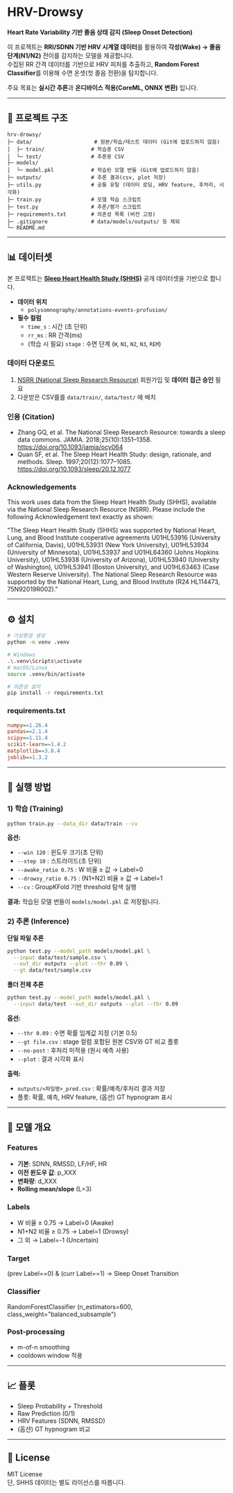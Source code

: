 # HRV-Drowsy  
**Heart Rate Variability 기반 졸음 상태 감지 (Sleep Onset Detection)**  

이 프로젝트는 **RRI/SDNN 기반 HRV 시계열 데이터**를 활용하여 **각성(Wake) → 졸음 단계(N1/N2)** 전이를 감지하는 모델을 제공합니다.  
수집된 RR 간격 데이터를 기반으로 HRV 피처를 추출하고, **Random Forest Classifier**를 이용해 수면 온셋(첫 졸음 전환)을 탐지합니다.  

주요 목표는 **실시간 추론**과 **온디바이스 적용(CoreML, ONNX 변환)** 입니다.  

---

## 📂 프로젝트 구조

```
hrv-drowsy/
├─ data/                    # 원본/학습/테스트 데이터 (Git에 업로드하지 않음)
│  ├─ train/               # 학습용 CSV
│  └─ test/                # 추론용 CSV
├─ models/
│  └─ model.pkl            # 학습된 모델 번들 (Git에 업로드하지 않음)
├─ outputs/                # 추론 결과(csv, plot 저장)
├─ utils.py                # 공통 유틸 (데이터 로딩, HRV feature, 후처리, 시각화)
├─ train.py                # 모델 학습 스크립트
├─ test.py                 # 추론/평가 스크립트
├─ requirements.txt        # 의존성 목록 (버전 고정)
├─ .gitignore              # data/models/outputs/ 등 제외
└─ README.md
```

---

## 📊 데이터셋

본 프로젝트는 **[Sleep Heart Health Study (SHHS)](https://sleepdata.org/datasets/shhs)** 공개 데이터셋을 기반으로 합니다.  

- **데이터 위치**  
  - `polysomnography/annotations-events-profusion/`  
- **필수 컬럼**  
  - `time_s` : 시간 (초 단위)  
  - `rr_ms` : RR 간격(ms)  
  - (학습 시 필요) `stage` : 수면 단계 (`W`, `N1`, `N2`, `N3`, `REM`)  

### 데이터 다운로드
1. [NSRR (National Sleep Research Resource)](https://sleepdata.org/datasets/shhs) 회원가입 및 **데이터 접근 승인** 필요  
2. 다운받은 CSV를를 `data/train/`, `data/test/` 에 배치

### 인용 (Citation)
- Zhang GQ, et al. The National Sleep Research Resource: towards a sleep data commons. JAMIA. 2018;25(10):1351–1358. https://doi.org/10.1093/jamia/ocy064
- Quan SF, et al. The Sleep Heart Health Study: design, rationale, and methods. Sleep. 1997;20(12):1077–1085. https://doi.org/10.1093/sleep/20.12.1077

### Acknowledgements
This work uses data from the Sleep Heart Health Study (SHHS), available via the National Sleep Research Resource (NSRR).
Please include the following Acknowledgement text exactly as shown:

"The Sleep Heart Health Study (SHHS) was supported by National Heart, Lung, and Blood Institute cooperative agreements U01HL53916 (University of California, Davis), U01HL53931 (New York University), U01HL53934 (University of Minnesota), U01HL53937 and U01HL64360 (Johns Hopkins University), U01HL53938 (University of Arizona), U01HL53940 (University of Washington), U01HL53941 (Boston University), and U01HL63463 (Case Western Reserve University). The National Sleep Research Resource was supported by the National Heart, Lung, and Blood Institute (R24 HL114473, 75N92019R002)."

---

## ⚙️ 설치

```bash
# 가상환경 생성
python -m venv .venv

# Windows
.\.venv\Scripts\activate
# macOS/Linux
source .venv/bin/activate

# 의존성 설치
pip install -r requirements.txt
```

### requirements.txt

```ini
numpy==1.26.4
pandas==2.1.4
scipy==1.11.4
scikit-learn==1.4.2
matplotlib==3.8.4
joblib==1.3.2
```

---

## 🚀 실행 방법

### 1) 학습 (Training)

```bash
python train.py --data_dir data/train --cv
```

**옵션:**
- `--win 120` : 윈도우 크기(초 단위)
- `--step 10` : 스트라이드(초 단위)
- `--awake_ratio 0.75` : W 비율 ≥ 값 → Label=0
- `--drowsy_ratio 0.75` : (N1+N2) 비율 ≥ 값 → Label=1
- `--cv` : GroupKFold 기반 threshold 탐색 실행

**결과:**
학습된 모델 번들이 `models/model.pkl` 로 저장됩니다.

### 2) 추론 (Inference)

**단일 파일 추론**

```bash
python test.py --model_path models/model.pkl \
  --input data/test/sample.csv \
  --out_dir outputs --plot --thr 0.09 \
  --gt data/test/sample.csv
```

**폴더 전체 추론**

```bash
python test.py --model_path models/model.pkl \
  --input data/test --out_dir outputs --plot --thr 0.09
```

**옵션:**
- `--thr 0.09` : 수면 확률 임계값 지정 (기본 0.5)
- `--gt file.csv` : stage 컬럼 포함된 원본 CSV와 GT 비교 플롯
- `--no-post` : 후처리 미적용 (원시 예측 사용)
- `--plot` : 결과 시각화 표시

**출력:**
- `outputs/<파일명>_pred.csv` : 확률/예측/후처리 결과 저장
- 플롯: 확률, 예측, HRV feature, (옵션) GT hypnogram 표시

---

## 🧩 모델 개요

### Features
- **기본**: SDNN, RMSSD, LF/HF, HR
- **이전 윈도우 값**: p_XXX
- **변화량**: d_XXX
- **Rolling mean/slope** (L=3)

### Labels
- W 비율 ≥ 0.75 → Label=0 (Awake)
- N1+N2 비율 ≥ 0.75 → Label=1 (Drowsy)
- 그 외 → Label=-1 (Uncertain)

### Target
(prev Label==0) & (curr Label==1) → Sleep Onset Transition

### Classifier
RandomForestClassifier (n_estimators=600, class_weight="balanced_subsample")

### Post-processing
- m-of-n smoothing
- cooldown window 적용

---

## 📈 플롯

- Sleep Probability + Threshold
- Raw Prediction (0/1)
- HRV Features (SDNN, RMSSD)
- (옵션) GT hypnogram 비교

---

## 📜 License

MIT License  
단, SHHS 데이터는 별도 라이선스를 따릅니다.
